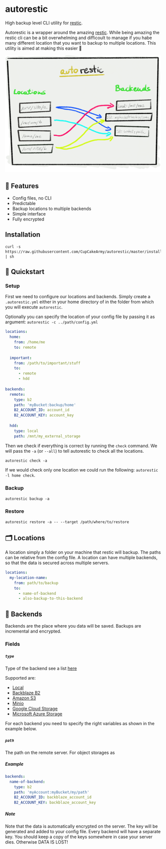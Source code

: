 # autorestic
High backup level CLI utility for [restic](https://restic.net/).

Autorestic is a wrapper around the amazing [restic](https://restic.net/). While being amazing the restic cli can be a bit overwhelming and difficoult to manage if you habe many different location that you want to backup to multiple locations. This utility is aimed at making this easier 🙂

![Sketch](./docs/Sketch.png)

## 🌈 Features

- Config files, no CLI
- Predictable
- Backup locations to multiple backends
- Simple interface
- Fully encrypted

## Installation

```
curl -s https://raw.githubusercontent.com/CupCakeArmy/autorestic/master/install.sh | sh
```

## 🚀 Quickstart

### Setup

First we need to configure our locations and backends. Simply create a `.autorestic.yml` either in your home directory of in the folder from which you will execute `autorestic`.

Optionally you can specify the location of your config file by passing it as argument: `autorestic -c ../path/config.yml`

```yaml
locations:
  home:
    from: /home/me
    to: remote
  
  important:
    from: /path/to/important/stuff
    to:
      - remote
      - hdd

backends:
  remote:
    type: b2
    path: 'myBucket:backup/home'
    B2_ACCOUNT_ID: account_id
    B2_ACCOUNT_KEY: account_key
  
  hdd:
    type: local
    path: /mnt/my_external_storage
```

Then we check if everything is correct by running the `check` command. We will pass the `-a` (or `--all`) to tell autorestic to check all the locations.

```
autorestic check -a
```

If we would check only one location we could run the following: `autorestic -l home check`. 

### Backup

```
autorestic backup -a
```

### Restore

```
autorestic restore -a -- --target /path/where/to/restore
```


## 🗂 Locations

A location simply a folder on your machine that restic will backup. The paths can be relative from the config file. A location can have multiple backends, so that the data is secured across multiple servers.

```yaml
locations:
  my-location-name:
    from: path/to/backup
    to:
      - name-of-backend
      - also-backup-to-this-backend
```

## 💽 Backends

Backends are the place where you data will be saved. Backups are incremental and encrypted.

### Fields

##### `type`

Type of the backend see a list [here](https://restic.readthedocs.io/en/stable/030_preparing_a_new_repo.html)

Supported are:
- [Local](https://restic.readthedocs.io/en/stable/030_preparing_a_new_repo.html#local)
- [Backblaze B2](https://restic.readthedocs.io/en/stable/030_preparing_a_new_repo.html#backblaze-b2)
- [Amazon S3](https://restic.readthedocs.io/en/stable/030_preparing_a_new_repo.html#amazon-s3)
- [Minio](https://restic.readthedocs.io/en/stable/030_preparing_a_new_repo.html#minio-server)
- [Google Cloud Storage](https://restic.readthedocs.io/en/stable/030_preparing_a_new_repo.html#google-cloud-storage)
- [Microsoft Azure Storage](https://restic.readthedocs.io/en/stable/030_preparing_a_new_repo.html#microsoft-azure-blob-storage)

For each backend you need to specify the right variables as shown in the example below.

##### `path`

The path on the remote server.
For object storages as 

##### Example

```yaml
backends:
  name-of-backend:
    type: b2
    path: 'myAccount:myBucket/my/path'
    B2_ACCOUNT_ID: backblaze_account_id
    B2_ACCOUNT_KEY: backblaze_account_key
```



##### Note

Note that the data is automatically encrypted on the server. The key will be generated and added to your config file. Every backend will have a separate key. You should keep a copy of the keys somewhere in case your server dies. Otherwise DATA IS LOST!

